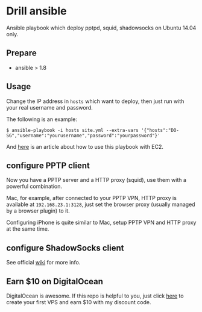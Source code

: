 Drill ansible
=============

Ansible playbook which deploy pptpd, squid, shadowsocks on Ubuntu 14.04 only.

## Prepare

+ ansible > 1.8

## Usage

Change the IP address in `hosts` which want to deploy, then just run with your real username and password.

The following is an example:

	$ ansible-playbook -i hosts site.yml --extra-vars '{"hosts":"DO-SG","username":"yourusername","password":"yourpassword"}'

And [here](https://opensourcehacker.com/2015/04/12/almost-free-netflix-vpn-on-amazon-ec2-set-up-in-30-minutes-using-ansible/) is an article about how to use this playbook with EC2. 

## configure PPTP client

Now you have a PPTP server and a HTTP proxy (squid), use them with a powerful combination.

Mac, for example, after connected to your PPTP VPN, HTTP proxy is available at `192.168.23.1:3128`, just set the browser proxy (usually managed by a browser plugin) to it.

Configuring iPhone is quite similar to Mac, setup PPTP VPN and HTTP proxy at the same time.

## configure ShadowSocks client

See official [wiki](https://github.com/shadowsocks/shadowsocks/wiki/Ports-and-Clients) for more info.

## Earn $10 on DigitalOcean

DigitalOcean is awesome. If this repo is helpful to you, just click [here](https://www.digitalocean.com/?refcode=c07abab931c2) to create your first VPS and earn $10 with my discount code.

